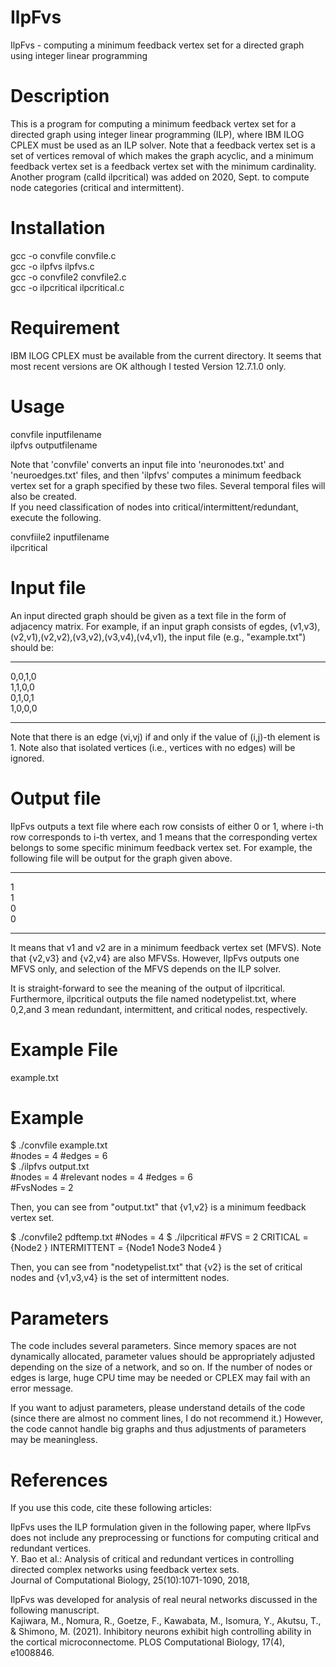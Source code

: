 # IlpFvs
IlpFvs - computing a minimum feedback vertex set for a directed graph using integer linear programming

# Description
This is a program for computing a minimum feedback vertex set for a directed graph using integer linear programming (ILP), where IBM ILOG CPLEX must be used as an ILP solver. Note that a feedback vertex set is a set of vertices removal of which makes the graph acyclic, and a minimum feedback vertex set is a feedback vertex set with the minimum cardinality.<br>
Another program (calld ilpcritical) was added on 2020, Sept. to compute node categories (critical and intermittent).

# Installation
gcc -o convfile convfile.c<br>
gcc -o ilpfvs ilpfvs.c<br>
gcc -o convfile2 convfile2.c<br>
gcc -o ilpcritical ilpcritical.c

# Requirement
IBM ILOG CPLEX must be available from the current directory. It seems that most recent versions are OK although I tested Version 12.7.1.0 only.

# Usage
convfile inputfilename<br>
ilpfvs outputfilename

Note that 'convfile' converts an input file into 'neuronodes.txt' and 'neuroedges.txt' files, and then 'ilpfvs' computes a minimum feedback vertex set for a graph specified by these two files. Several temporal files will also be created.<br>
If you need classification of nodes into critical/intermittent/redundant, execute the following.<br> 

convfiile2 inputfilename<br>
ilpcritical<br>



# Input file
An input directed graph should be given as a text file in the form of adjacency matrix.
For example, if an input graph consists of egdes, (v1,v3),(v2,v1),(v2,v2),(v3,v2),(v3,v4),(v4,v1), the input file (e.g., "example.txt") should be:

----------------
0,0,1,0<br>
1,1,0,0<br>
0,1,0,1<br>
1,0,0,0

----------------
Note that there is an edge (vi,vj) if and only if the value of (i,j)-th element is 1.
Note also that isolated vertices (i.e., vertices with no edges) will be ignored.

# Output file
IlpFvs outputs a text file where each row consists of either 0 or 1, where i-th row corresponds to i-th vertex, and  1 means that the corresponding vertex belongs to some specific minimum feedback vertex set. For example, the following file will be output for the graph given above.

----------------
1<br>
1<br>
0<br>
0<br>

----------------
It means that v1 and v2 are in a minimum feedback vertex set (MFVS). Note that {v2,v3} and {v2,v4} are also MFVSs. However, IlpFvs outputs one MFVS only, and selection of the MFVS depends on the ILP solver.<br>

It is straight-forward to see the meaning of the output of ilpcritical.<br>
Furthermore, ilpcritical outputs the file named nodetypelist.txt, where 0,2,and 3 mean redundant, intermittent, and critical nodes, respectively. 

# Example File
example.txt 

# Example
$ ./convfile example.txt <br>
#nodes = 4    #edges = 6 <br>
$ ./ilpfvs output.txt <br>
#nodes = 4    #relevant nodes = 4    #edges = 6 <br>
#FvsNodes = 2 <br>

Then, you can see from "output.txt" that {v1,v2} is a minimum feedback vertex set.

$ ./convfile2 pdftemp.txt
#Nodes = 4
$ ./ilpcritical 
#FVS = 2
CRITICAL = {Node2  }
INTERMITTENT = {Node1  Node3  Node4  }

Then, you can see from "nodetypelist.txt" that {v2} is the set of critical nodes and {v1,v3,v4} is the set of intermittent nodes.

# Parameters
The code includes several parameters. Since memory spaces are not dynamically allocated, parameter values should be appropriately adjusted depending on the size of a network, and so on. If the number of nodes or edges is large, huge CPU time may be needed or CPLEX may fail with an error message. 

If you want to adjust parameters, please understand details of the code (since there are almost no comment lines, I do not recommend it.)
However, the code cannot handle big graphs and thus adjustments of parameters may be meaningless.

# References
If you use this code, cite these following articles: 
   
IlpFvs uses the ILP formulation given in the following paper, where IlpFvs does not include any preprocessing or functions for computing critical and redundant vertices.<br>
Y. Bao et al.: Analysis of critical and redundant vertices in controlling directed complex networks using feedback vertex sets.<br>
Journal of Computational Biology, 25(10):1071-1090, 2018,

IlpFvs was developed for analysis of real neural networks discussed in the following manuscript.<br>
Kajiwara, M., Nomura, R., Goetze, F., Kawabata, M., Isomura, Y., Akutsu, T., & Shimono, M. (2021). Inhibitory neurons exhibit high controlling ability in the cortical microconnectome. PLOS Computational Biology, 17(4), e1008846.
